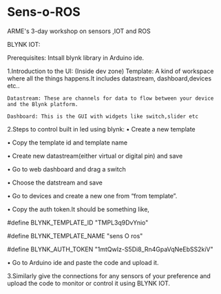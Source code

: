 # Sens-o-ROS
ARME's 3-day workshop on sensors ,IOT and ROS

BLYNK IOT:

Prerequisites: Intsall blynk library in Arduino ide.

1.Introduction to the UI:
(Inside dev zone)
	Template: A kind of workspace where all the things happens.It includes datastream, dashboard,devices etc..
 
	Datastream: These are channels for data to flow between your device and the Blynk platform.
 
	Dashboard: This is the GUI with widgets like switch,slider etc
 

2.Steps to control built in led using blynk:
•	Create a new template

•	Copy the template id and template name

•	Create new datastream(either virtual or digital pin) and save

•	Go to web dashboard and drag a switch

•	Choose the datstream and save

•	Go to devices and create a new one from “from template”.

•	Copy the auth token.It should be something like,

 #define BLYNK_TEMPLATE_ID "TMPL3q9DvYnio"
 
#define BLYNK_TEMPLATE_NAME "sens O ros"


#define BLYNK_AUTH_TOKEN "1mtQwIz-S5Di8_Rn4GpaVqNeEbSS2kiV"

•	Go to Arduino ide and paste the code and upload it.

3.Similarly give the connections for any sensors of your preference and upload the code to monitor or control it using BLYNK IOT.





	
